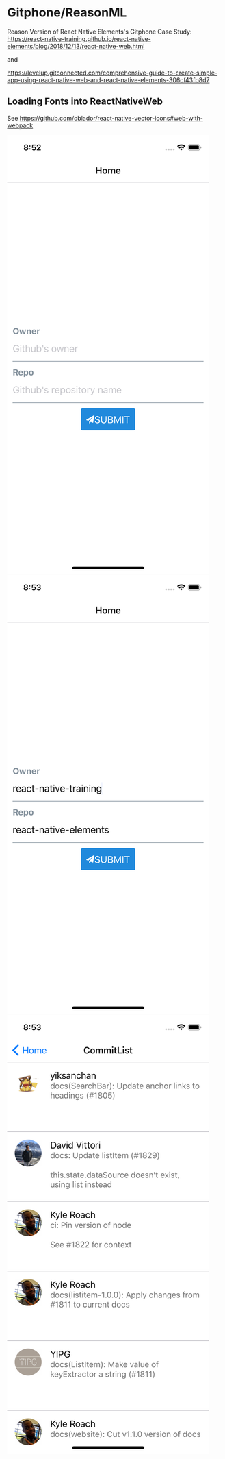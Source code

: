 # Gitphone/ReasonML

Reason Version of React Native Elements's Gitphone Case Study: <https://react-native-training.github.io/react-native-elements/blog/2018/12/13/react-native-web.html>

and

<https://levelup.gitconnected.com/comprehensive-guide-to-create-simple-app-using-react-native-web-and-react-native-elements-306cf43fb8d7>

## Loading Fonts into ReactNativeWeb

See <https://github.com/oblador/react-native-vector-icons#web-with-webpack>

![home-screen-image](images/gitphone1.png)
![text-input-image](images/gitphone2.png)
![search-result-image](images/gitphone3.png)
